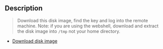 ## Description

> Download this disk image, find the key and log into the remote machine. Note: if you are using the webshell, download and extract the disk image into `/tmp` not your home directory.

+ [Download disk image](https://github.com/AhmedMoFawzy/Forensics-Challenges/blob/main/PicoCTF%202022/Operation_Oni/disk.img.gz)
